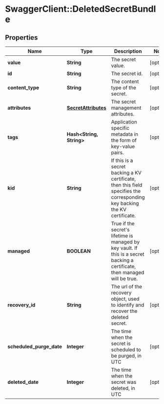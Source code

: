 # SwaggerClient::DeletedSecretBundle

## Properties
Name | Type | Description | Notes
------------ | ------------- | ------------- | -------------
**value** | **String** | The secret value. | [optional] 
**id** | **String** | The secret id. | [optional] 
**content_type** | **String** | The content type of the secret. | [optional] 
**attributes** | [**SecretAttributes**](SecretAttributes.md) | The secret management attributes. | [optional] 
**tags** | **Hash&lt;String, String&gt;** | Application specific metadata in the form of key-value pairs. | [optional] 
**kid** | **String** | If this is a secret backing a KV certificate, then this field specifies the corresponding key backing the KV certificate. | [optional] 
**managed** | **BOOLEAN** | True if the secret&#39;s lifetime is managed by key vault. If this is a secret backing a certificate, then managed will be true. | [optional] 
**recovery_id** | **String** | The url of the recovery object, used to identify and recover the deleted secret. | [optional] 
**scheduled_purge_date** | **Integer** | The time when the secret is scheduled to be purged, in UTC | [optional] 
**deleted_date** | **Integer** | The time when the secret was deleted, in UTC | [optional] 


